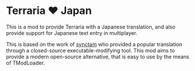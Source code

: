 # Terraria ❤️ Japan

This is a mod to provide Terraria with a Japanese translation, and also provide support for Japanese text entry in multiplayer.

This is based on the work of [synctam](https://synctam.blogspot.com/2017/05/terraria_20.html) who provided a popular translation through a closed-source executable-modifying tool. This mod aims to provide a modern open-source alternative, that is easy to use by the means of TModLoader.